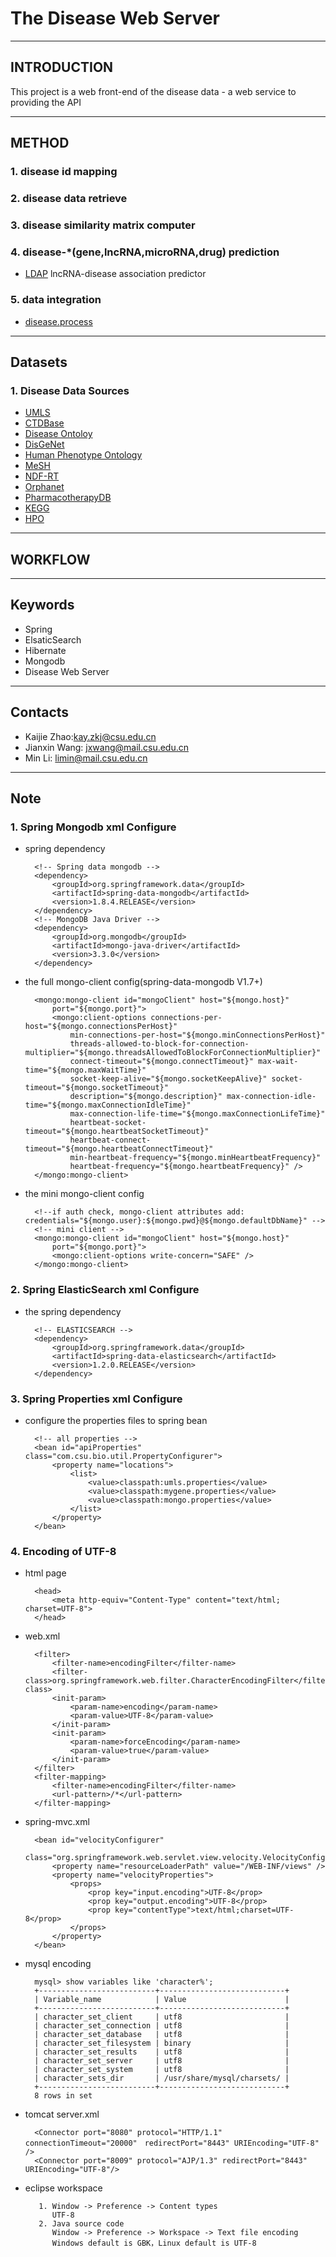 # The Disease Web Server

--------------------------------------
## INTRODUCTION
This project is a web front-end of the disease data - a web service to providing the API 

--------------------------------------
## METHOD

### 1. disease id mapping

### 2. disease data retrieve

### 3. disease similarity matrix computer

### 4. disease-*(gene,lncRNA,microRNA,drug) prediction
 - [LDAP](http://bioinformatics.csu.edu.cn/ldap/) lncRNA-disease association predictor

### 5. data integration 
 - [disease.process](https://github.com/kayzhao/Disease.Process)

--------------------------------------
## Datasets

### 1. Disease Data Sources
- [UMLS](https://uts.nlm.nih.gov/home.html)
- [CTDBase](http://ctdbase.org/)
- [Disease Ontoloy](http://disease-ontology.org/)
- [DisGeNet](http://www.disgenet.org/web/DisGeNET/menu)
- [Human Phenotype Ontology](http://human-phenotype-ontology.github.io/)
- [MeSH](https://www.nlm.nih.gov/mesh/)
- [NDF-RT](https://www.nlm.nih.gov/research/umls/sourcereleasedocs/current/NDFRT/)
- [Orphanet](http://www.orpha.net/consor/cgi-bin/index.php)
- [PharmacotherapyDB](https://thinklab.com/discussion/announcing-pharmacotherapydb-the-open-catalog-of-drug-therapies-for-disease)
- [KEGG](http://www.kegg.jp/kegg/disease/)
- [HPO](http://human-phenotype-ontology.github.io/)


--------------------------------------
## WORKFLOW


--------------------------------------
## Keywords
- Spring
- ElsaticSearch
- Hibernate
- Mongodb
- Disease Web Server

--------------------------------------
## Contacts
- Kaijie Zhao:kay.zkj@csu.edu.cn
- Jianxin Wang: jxwang@mail.csu.edu.cn
- Min Li: limin@mail.csu.edu.cn

--------------------------------------
## Note

### 1. Spring Mongodb xml Configure

- spring dependency 

		<!-- Spring data mongodb -->
		<dependency>
			<groupId>org.springframework.data</groupId>
			<artifactId>spring-data-mongodb</artifactId>
			<version>1.8.4.RELEASE</version>
		</dependency>
		<!-- MongoDB Java Driver -->
		<dependency>
			<groupId>org.mongodb</groupId>
			<artifactId>mongo-java-driver</artifactId>
			<version>3.3.0</version>
		</dependency>

- the full mongo-client config(spring-data-mongodb V1.7+)

		<mongo:mongo-client id="mongoClient" host="${mongo.host}"
			port="${mongo.port}">
			<mongo:client-options connections-per-host="${mongo.connectionsPerHost}"
				min-connections-per-host="${mongo.minConnectionsPerHost}"
				threads-allowed-to-block-for-connection-multiplier="${mongo.threadsAllowedToBlockForConnectionMultiplier}"
				connect-timeout="${mongo.connectTimeout}" max-wait-time="${mongo.maxWaitTime}"
				socket-keep-alive="${mongo.socketKeepAlive}" socket-timeout="${mongo.socketTimeout}"
				description="${mongo.description}" max-connection-idle-time="${mongo.maxConnectionIdleTime}"
				max-connection-life-time="${mongo.maxConnectionLifeTime}"
				heartbeat-socket-timeout="${mongo.heartbeatSocketTimeout}"
				heartbeat-connect-timeout="${mongo.heartbeatConnectTimeout}"
				min-heartbeat-frequency="${mongo.minHeartbeatFrequency}"
				heartbeat-frequency="${mongo.heartbeatFrequency}" />
		</mongo:mongo-client>

- the mini mongo-client config

		<!--if auth check, mongo-client attributes add: credentials="${mongo.user}:${mongo.pwd}@${mongo.defaultDbName}" -->
		<!-- mini client -->
		<mongo:mongo-client id="mongoClient" host="${mongo.host}"
			port="${mongo.port}">
			<mongo:client-options write-concern="SAFE" />
		</mongo:mongo-client>

### 2. Spring ElasticSearch xml Configure
- the spring dependency

		<!-- ELASTICSEARCH -->
		<dependency>
			<groupId>org.springframework.data</groupId>
			<artifactId>spring-data-elasticsearch</artifactId>
			<version>1.2.0.RELEASE</version>
		</dependency>

### 3. Spring Properties xml Configure
- configure the properties files to spring bean  

		<!-- all properties -->
		<bean id="apiProperties" class="com.csu.bio.util.PropertyConfigurer">
			<property name="locations">
				<list>
					<value>classpath:umls.properties</value>
					<value>classpath:mygene.properties</value>
					<value>classpath:mongo.properties</value>
				</list>
			</property>
		</bean>
		

### 4. Encoding of UTF-8
- html page 

		<head>
			<meta http-equiv="Content-Type" content="text/html; charset=UTF-8">
		</head>
- web.xml

		<filter>
			<filter-name>encodingFilter</filter-name>
			<filter-class>org.springframework.web.filter.CharacterEncodingFilter</filter-class>
			<init-param>
				<param-name>encoding</param-name>
				<param-value>UTF-8</param-value>
			</init-param>
			<init-param>
				<param-name>forceEncoding</param-name>
				<param-value>true</param-value>
			</init-param>
		</filter>
		<filter-mapping>
			<filter-name>encodingFilter</filter-name>
			<url-pattern>/*</url-pattern>
		</filter-mapping>
	
- spring-mvc.xml

		<bean id="velocityConfigurer"
			class="org.springframework.web.servlet.view.velocity.VelocityConfigurer">
			<property name="resourceLoaderPath" value="/WEB-INF/views" />
			<property name="velocityProperties">
				<props>
					<prop key="input.encoding">UTF-8</prop>
					<prop key="output.encoding">UTF-8</prop>
					<prop key="contentType">text/html;charset=UTF-8</prop>
				</props>
			</property>
		</bean>


- mysql encoding

		mysql> show variables like 'character%';
		+--------------------------+----------------------------+
		| Variable_name            | Value                      |
		+--------------------------+----------------------------+
		| character_set_client     | utf8                       |
		| character_set_connection | utf8                       |
		| character_set_database   | utf8                       |
		| character_set_filesystem | binary                     |
		| character_set_results    | utf8                       |
		| character_set_server     | utf8                       |
		| character_set_system     | utf8                       |
		| character_sets_dir       | /usr/share/mysql/charsets/ |
		+--------------------------+----------------------------+
		8 rows in set

- tomcat server.xml

		<Connector port="8080" protocol="HTTP/1.1" connectionTimeout="20000"　redirectPort="8443" URIEncoding="UTF-8" />
		<Connector port="8009" protocol="AJP/1.3" redirectPort="8443"  URIEncoding="UTF-8"/>	
		
- eclipse workspace
	
		 1. Window -> Preference -> Content types
		 	UTF-8
		 2. Java source code
			Window -> Preference -> Workspace -> Text file encoding
			Windows default is GBK，Linux default is UTF-8